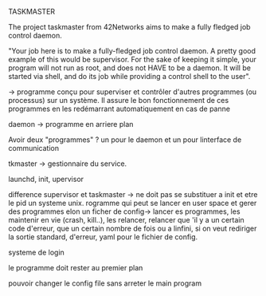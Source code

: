 TASKMASTER

The project taskmaster from 42Networks aims to make a fully fledged job control daemon.

"Your job here is to make a fully-fledged job control daemon. A pretty good example of this would be supervisor. For the sake of keeping it simple, your program will not run as root, and does not HAVE to be a daemon. It will be started via shell, and do its job while providing a control shell to the user".

-> programme conçu pour superviser et contrôler d'autres programmes (ou processus) sur un système. Il assure le bon fonctionnement de ces programmes en les redémarrant automatiquement en cas de panne 

daemon -> programme en arriere plan



Avoir deux "programmes" ? un pour le daemon et un pour linterface de communication 


tkmaster -> gestionnaire du service. 

launchd, init, upervisor

difference supervisor et taskmaster -> ne doit pas se substituer a init et etre le pid un systeme unix.
rogramme qui peut se lancer en user space et gerer des programmes elon un ficher de config-> lancer es programmes, les maintenir en vie (crash, kill..), les relancer, relancer que 'il y a un certain code d'erreur, que un certain nombre de fois ou a linfini, si on veut rediriger la sortie standard, d'erreur, yaml pour le fichier de config.

systeme de login

le programme doit rester au premier plan 

pouvoir changer le config file sans arreter le main program

